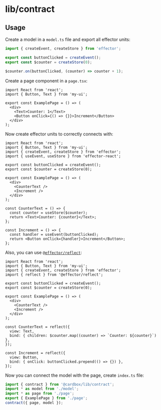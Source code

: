 # lib/contract

## Usage

Create a model in a `model.ts` file and export all effector units:

```ts
import { createEvent, createStore } from 'effector';

export const buttonClicked = createEvent();
export const $counter = createStore(0);

$counter.on(buttonClicked, (counter) => counter + 1);
```

Create a page component in a `page.tsx`:

```tsx
import React from 'react';
import { Button, Text } from 'my-ui';

export const ExamplePage = () => (
  <div>
    <Text>Counter: 1</Text>
    <Button onClick={() => {}}>Increment</Button>
  </div>
);
```

Now create effector units to correctly connects with:

```tsx
import React from 'react';
import { Button, Text } from 'my-ui';
import { createEvent, createStore } from 'effector';
import { useEvent, useStore } from 'effector-react';

export const buttonClicked = createEvent();
export const $counter = createStore(0);

export const ExamplePage = () => (
  <div>
    <CounterText />
    <Increment />
  </div>
);

const CounterText = () => {
  const counter = useStore($counter);
  return <Text>Counter: {counter}</Text>;
};

const Increment = () => {
  const handler = useEvent(buttonClicked);
  return <Button onClick={handler}>Increment</Button>;
};
```

Also, you can use [`@effector/reflect`](https://npmjs.com/@effector/reflect):

```tsx
import React from 'react';
import { Button, Text } from 'my-ui';
import { createEvent, createStore } from 'effector';
import { reflect } from '@effector/reflect';

export const buttonClicked = createEvent();
export const $counter = createStore(0);

export const ExamplePage = () => (
  <div>
    <CounterText />
    <Increment />
  </div>
);

const CounterText = reflect({
  view: Text,
  bind: { children: $counter.map((counter) => `Counter: ${counter}`) },
});

const Increment = reflect({
  view: Button,
  bind: { onClick: buttonClicked.prepend(() => {}) },
});
```

Now you can connect the model with the page, create `index.ts` file:

```ts
import { contract } from '@cardbox/lib/contract';
import * as model from './model';
import * as page from './page';
export { ExamplePage } from './page';
contract({ page, model });
```
